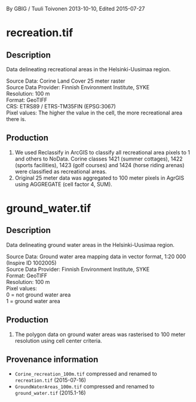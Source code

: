 By GBIG / Tuuli Toivonen 2013-10-10, Edited 2015-07-27

# recreation.tif
## Description
Data delineating recreational areas in the Helsinki-Uusimaa region.

Source Data: Corine Land Cover 25 meter raster  
Source Data Provider: Finnish Environment Institute, SYKE  
Resolution: 100 m  
Format: GeoTIFF  
CRS: ETRS89 / ETRS-TM35FIN (EPSG:3067)  
Pixel values:  The higher the value in the cell, the more recreational area
there is.

## Production

1. We used Reclassify in ArcGIS to classify all recreational area pixels to 1
and others to NoData. Corine classes 1421 (summer cottages), 1422 (sports
  facilities), 1423 (golf courses) and 1424 (horse riding arenas) were
  classified as recreational areas.  
2. Original 25 meter data was aggregated to 100 meter pixels in AgrGIS using
AGGREGATE (cell factor 4, SUM).

# ground_water.tif
## Description
Data delineating ground water areas in the Helsinki-Uusimaa region.

Source Data: Ground water area mapping data in vector format, 1:20 000 (Inspire
  ID 1002005)  
Source Data Provider: Finnish Environment Institute, SYKE  
Format: GeoTIFF  
Resolution: 100 m  
Pixel values:  
0 = not ground water area  
1 = ground water area  

## Production

1. The polygon data on ground water areas was rasterised to 100 meter resolution
using cell center criteria.

## Provenance information
- `Corine_recreation_100m.tif` compressed and renamed to `recreation.tif` (2015-07-16)
- `GroundWaterAreas_100m.tif` compressed and renamed to `ground_water.tif` (2015.1-16)
